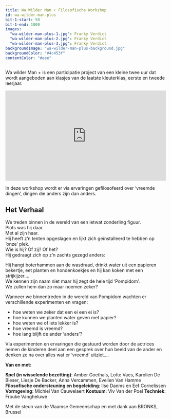 ```yaml
---
title: Wa Wilder Man + Filosofische Workshop
id: wa-wilder-man-plus
bit-1-start: 50
bit-1-end: 1000
images:
  "wa-wilder-man-plus-1.jpg": Franky Verdict
  "wa-wilder-man-plus-2.jpg": Franky Verdict
  "wa-wilder-man-plus-3.jpg": Franky Verdict
backgroundImage: "wa-wilder-man-plus-background.jpg"
backgroundColor: "#4c453f"
contentColor: "#eee"
---
```

<style>
  #main {
    background-size: cover;
    background-attachment: fixed;
    background-repeat: no-repeat;
    background-position: center center;
  }

  #content {
    text-shadow: 1px 1px 1px rgba(0, 0, 0, 0.5);
  }
</style>
Wa wilder Man + is een participatie project  van een kleine twee uur dat wordt aangeboden aan klasjes van de laatste kleuterklas, eerste en tweede leerjaar.

<iframe src="https://player.vimeo.com/video/148214920?title=0&byline=0&portrait=0" width="500" height="281" frameborder="0" webkitallowfullscreen mozallowfullscreen allowfullscreen></iframe>

In deze workshop wordt er via ervaringen gefilosofeerd over ‘vreemde dingen’, dingen die anders zijn dan anders.


## Het Verhaal

We treden binnen in de wereld van een ietwat zonderling figuur.<br>
Plots was hij daar.<br>
Met al zijn haar.<br>
Hij heeft z’n tenten opgeslagen en lijkt zich geïnstalleerd te hebben op ‘onze’ plek.<br>
Wie is hij? Of zij? Of het?<br>
Hij gedraagt zich op z’n zachts gezegd anders:<br>

Hij hangt boterhammen aan de wasdraad, drinkt water uit een papieren bekertje, eet planten en hondenkoekjes en hij kan koken met een strijkijzer....<br>
We kennen zijn naam niet maar hij zegt de hele tijd ‘Pompidom’.<br>
We zullen hem dan zo maar noemen zeker?


Wanneer we binnentreden in de wereld van Pompidom wachten er verschillende experimenten en vragen:

- hoe weten we zeker dat een ei een ei is?
- hoe kunnen we planten water geven met papier?
- hoe weten we of iets lekker is?
- hoe vreemd is vreemd?
- hoe lang blijft de ander ‘anders’?

Via experimenten en ervaringen die gestuurd worden door de actrices nemen de kinderen deel aan een gesprek over hun beeld van de ander en denken ze na over alles wat er ‘vreemd’ uitziet….


**Van en met:**

**Spel (in wisselende bezetting)**: Amber Goethals, Lotte Vaes, Karolien De Bleser, Liesje De Backer, Anna Vercammen, Evelien Van Hamme
**Filosofische ondersteuning en begeleiding**: Ilse Daems en Eef Cornelissen
**Vormgeving**: Michiel Van Cauwelaert
**Kostuum**: Viv Van der Poel
**Techniek**: Frouke Vangheluwe

Met de steun van de Vlaamse Gemeenschap en met dank aan BRONKS, Brussel
